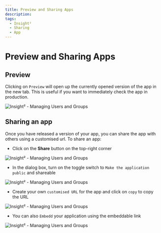 ```yaml
---
title: Preview and Sharing Apps
description:
tags:
  - Insight²
  - Sharing
  - App
---
```


# Preview and Sharing Apps

## Preview

Clicking on `Preview` will open up the currently opened version of the app in the new tab. This is useful if you want to immediately check the app in production.



![Insight² - Managing Users and Groups](/_images/insight2/tutorial/sharing/preview_in2.gif)



## Sharing an app

Once you have released a version of your app, you can share the app with others using a customised url. To share an app:

- Click on the **Share** button on the top-right corner



![Insight² - Managing Users and Groups](/_images/insight2/tutorial/sharing/share.png)



- In the dialog box, turn on the toggle switch to `Make the application public` and shareable



![Insight² - Managing Users and Groups](/_images/insight2/tutorial/sharing/toggle.png)



- Create your own `customised URL` for the app and click on `copy` to copy the URL



![Insight² - Managing Users and Groups](/_images/insight2/tutorial/sharing/url.png)



- You can also `Embedd` your application using the embeddable link



![Insight² - Managing Users and Groups](/_images/insight2/tutorial/sharing/embedd.png)



